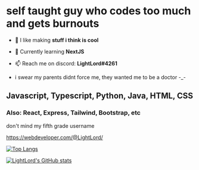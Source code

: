 
# self taught guy who codes too much and gets burnouts

- 🔭 I like making **stuff i think is cool**

- 🌱 Currently learning **NextJS**

- 📫 Reach me on discord: **LightLord#4261**

- i swear my parents didnt force me, they wanted me to be a doctor -_-

## Javascript, Typescript, Python, Java, HTML, CSS

### Also: React, Express, Tailwind, Bootstrap, etc 

don't mind my fifth grade username

https://webdeveloper.com/@LightLord/

[![Top Langs](https://github-readme-stats.vercel.app/api/top-langs/?username=LightLordYT&layout=compact)]()

[![LightLord's GitHub stats](https://github-readme-stats.vercel.app/api?username=LightLordYT)]()

